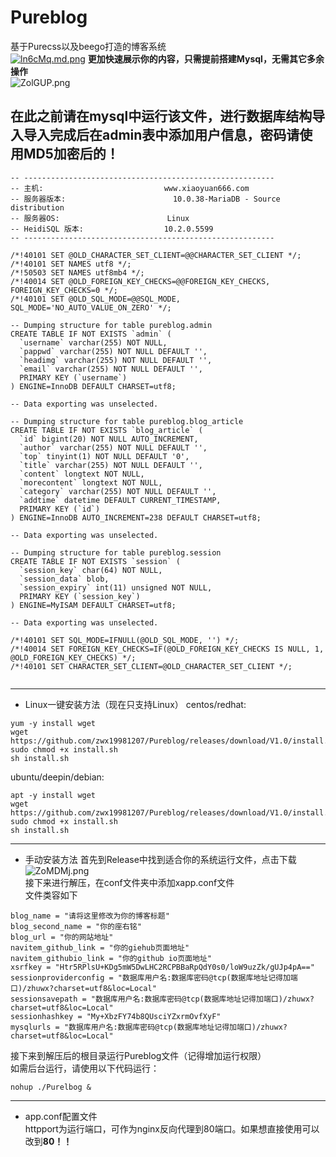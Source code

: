# Pureblog  
基于Purecss以及beego打造的博客系统  
[![ln6cMq.md.png](https://s2.ax1x.com/2019/12/29/ln6cMq.md.png)](https://imgchr.com/i/ln6cMq)
**更加快速展示你的内容，只需提前搭建Mysql，无需其它多余操作**  
![ZolGUP.png](https://s2.ax1x.com/2019/07/15/ZolGUP.png)
## 在此之前请在mysql中运行该文件，进行数据库结构导入**导入完成后在admin表中添加用户信息，密码请使用MD5加密后的！**
```
-- --------------------------------------------------------
-- 主机:                           www.xiaoyuan666.com
-- 服务器版本:                        10.0.38-MariaDB - Source distribution
-- 服务器OS:                        Linux
-- HeidiSQL 版本:                  10.2.0.5599
-- --------------------------------------------------------

/*!40101 SET @OLD_CHARACTER_SET_CLIENT=@@CHARACTER_SET_CLIENT */;
/*!40101 SET NAMES utf8 */;
/*!50503 SET NAMES utf8mb4 */;
/*!40014 SET @OLD_FOREIGN_KEY_CHECKS=@@FOREIGN_KEY_CHECKS, FOREIGN_KEY_CHECKS=0 */;
/*!40101 SET @OLD_SQL_MODE=@@SQL_MODE, SQL_MODE='NO_AUTO_VALUE_ON_ZERO' */;

-- Dumping structure for table pureblog.admin
CREATE TABLE IF NOT EXISTS `admin` (
  `username` varchar(255) NOT NULL,
  `pappwd` varchar(255) NOT NULL DEFAULT '',
  `headimg` varchar(255) NOT NULL DEFAULT '',
  `email` varchar(255) NOT NULL DEFAULT '',
  PRIMARY KEY (`username`)
) ENGINE=InnoDB DEFAULT CHARSET=utf8;

-- Data exporting was unselected.

-- Dumping structure for table pureblog.blog_article
CREATE TABLE IF NOT EXISTS `blog_article` (
  `id` bigint(20) NOT NULL AUTO_INCREMENT,
  `author` varchar(255) NOT NULL DEFAULT '',
  `top` tinyint(1) NOT NULL DEFAULT '0',
  `title` varchar(255) NOT NULL DEFAULT '',
  `content` longtext NOT NULL,
  `morecontent` longtext NOT NULL,
  `category` varchar(255) NOT NULL DEFAULT '',
  `addtime` datetime DEFAULT CURRENT_TIMESTAMP,
  PRIMARY KEY (`id`)
) ENGINE=InnoDB AUTO_INCREMENT=238 DEFAULT CHARSET=utf8;

-- Data exporting was unselected.

-- Dumping structure for table pureblog.session
CREATE TABLE IF NOT EXISTS `session` (
  `session_key` char(64) NOT NULL,
  `session_data` blob,
  `session_expiry` int(11) unsigned NOT NULL,
  PRIMARY KEY (`session_key`)
) ENGINE=MyISAM DEFAULT CHARSET=utf8;

-- Data exporting was unselected.

/*!40101 SET SQL_MODE=IFNULL(@OLD_SQL_MODE, '') */;
/*!40014 SET FOREIGN_KEY_CHECKS=IF(@OLD_FOREIGN_KEY_CHECKS IS NULL, 1, @OLD_FOREIGN_KEY_CHECKS) */;
/*!40101 SET CHARACTER_SET_CLIENT=@OLD_CHARACTER_SET_CLIENT */;


```
***
+ Linux一键安装方法（现在只支持Linux）
centos/redhat:  
```
yum -y install wget
wget https://github.com/zwx19981207/Pureblog/releases/download/V1.0/install.sh
sudo chmod +x install.sh
sh install.sh
```
ubuntu/deepin/debian:  
```
apt -y install wget
wget https://github.com/zwx19981207/Pureblog/releases/download/V1.0/install.sh
sudo chmod +x install.sh
sh install.sh
```
***
+ 手动安装方法
首先到Release中找到适合你的系统运行文件，点击下载  
![ZoMDMj.png](https://s2.ax1x.com/2019/07/15/ZoMDMj.png)  
接下来进行解压，在conf文件夹中添加xapp.conf文件  
文件类容如下  
```
blog_name = "请将这里修改为你的博客标题"
blog_second_name = "你的座右铭"
blog_url = "你的网站地址"
navitem_github_link = "你的giehub页面地址"
navitem_githubio_link = "你的github io页面地址"
xsrfkey = "Htr5RPlsU+KDg5mW5DwLHC2RCPBBaRpQdY0s0/loW9uzZk/gUJp4pA=="
sessionproviderconfig = "数据库用户名:数据库密码@tcp(数据库地址记得加端口)/zhuwx?charset=utf8&loc=Local"
sessionsavepath = "数据库用户名:数据库密码@tcp(数据库地址记得加端口)/zhuwx?charset=utf8&loc=Local"
sessionhashkey = "My+XbzFY74b8QUsciYZxrmOvfXyF"
mysqlurls = "数据库用户名:数据库密码@tcp(数据库地址记得加端口)/zhuwx?charset=utf8&loc=Local"
```
接下来到解压后的根目录运行Pureblog文件（记得增加运行权限）  
如需后台运行，请使用以下代码运行：  
```
nohup ./Purelbog &
```
***
+ app.conf配置文件  
httpport为运行端口，可作为nginx反向代理到80端口。如果想直接使用可以改到**80！！**

